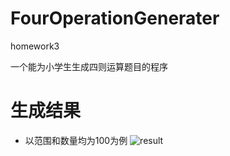 # FourOperationGenerater
homework3

一个能为小学生生成四则运算题目的程序

生成结果
==========
- 以范围和数量均为100为例
![result](https://github.com/Huayuan-code/FourOperationGenerater/assets/59877623/241bfae8-5896-4a2c-92e0-abfdc9d524bb)

